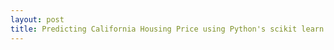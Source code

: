```yaml
---  
layout: post  
title: Predicting California Housing Price using Python's scikit learn - a gentle walkthrough
---  
```

